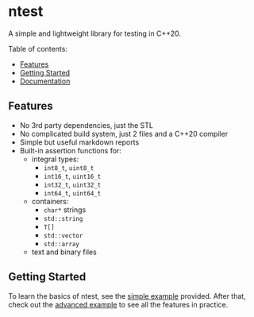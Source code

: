 # ntest

A simple and lightweight library for testing in C++20.

Table of contents:
- [Features](#features)
- [Getting Started](#getting-started)
- [Documentation](#documentation)

## Features

- No 3rd party dependencies, just the STL
- No complicated build system, just 2 files and a C++20 compiler
- Simple but useful markdown reports
- Built-in assertion functions for:
  - integral types:
    - `int8_t`, `uint8_t`
    - `int16_t`, `uint16_t`
    - `int32_t`, `uint32_t`
    - `int64_t`, `uint64_t`
  - containers:
    - `char*` strings
    - `std::string`
    - `T[]`
    - `std::vector`
    - `std::array`
  - text and binary files

## Getting Started

To learn the basics of ntest, see the [simple example](/simple-example/) provided. After that, check out the [advanced example](/advanced-example/) to see all the features in practice.
